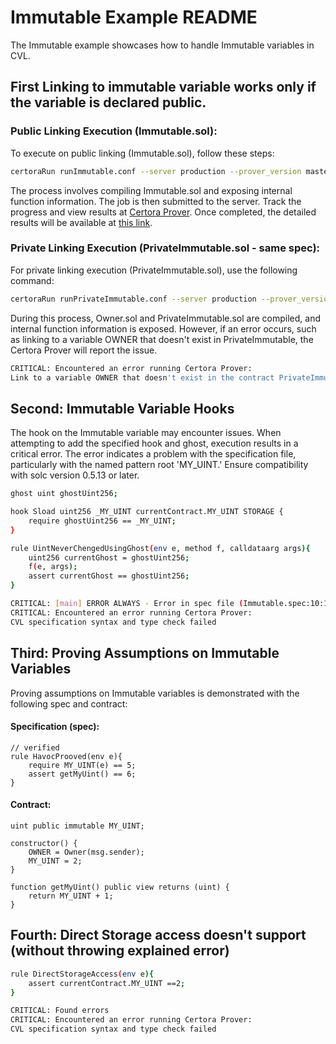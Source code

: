 # Immutable Example README

The Immutable example showcases how to handle Immutable variables in CVL.

## First Linking to immutable variable works only if the variable is declared public.

### Public Linking Execution (Immutable.sol):

To execute on public linking (Immutable.sol), follow these steps:

```bash
certoraRun runImmutable.conf --server production --prover_version master
```

The process involves compiling Immutable.sol and exposing internal function information. The job is then submitted to the server. Track the progress and view results at [Certora Prover](https://prover.certora.com). Once completed, the detailed results will be available at [this link](https://prover.certora.com/output/1512/4fcdf5f50e6a4746a0fa72e6b7f35f51?anonymousKey=ac111a02702ff2ac73842ae71208ad0ec8f3378c).

### Private Linking Execution (PrivateImmutable.sol - same spec):

For private linking execution (PrivateImmutable.sol), use the following command:

```bash
certoraRun runPrivateImmutable.conf --server production --prover_version master
```

During this process, Owner.sol and PrivateImmutable.sol are compiled, and internal function information is exposed. However, if an error occurs, such as linking to a variable OWNER that doesn't exist in PrivateImmutable, the Certora Prover will report the issue.

```bash
CRITICAL: Encountered an error running Certora Prover:
Link to a variable OWNER that doesn't exist in the contract PrivateImmutable, neither as a state variable nor as an immutable.
```

## Second: Immutable Variable Hooks

The hook on the Immutable variable may encounter issues. When attempting to add the specified hook and ghost, execution results in a critical error. The error indicates a problem with the specification file, particularly with the named pattern root 'MY_UINT.' Ensure compatibility with solc version 0.5.13 or later.

```bash
ghost uint ghostUint256;

hook Sload uint256 _MY_UINT currentContract.MY_UINT STORAGE {
    require ghostUint256 == _MY_UINT;
}

rule UintNeverChengedUsingGhost(env e, method f, calldataarg args){
    uint256 currentGhost = ghostUint256;
    f(e, args);
    assert currentGhost == ghostUint256;
}

CRITICAL: [main] ERROR ALWAYS - Error in spec file (Immutable.spec:10:1): named pattern root 'MY_UINT' is not defined: did you spell something wrong? Note, named slots are only supported from solc 0.5.13 onward.
CRITICAL: Encountered an error running Certora Prover:
CVL specification syntax and type check failed
```


## Third: Proving Assumptions on Immutable Variables

Proving assumptions on Immutable variables is demonstrated with the following spec and contract:

#### Specification (spec):

```solidity
// verified
rule HavocProoved(env e){
    require MY_UINT(e) == 5;
    assert getMyUint() == 6;
}
```

#### Contract:

```solidity
uint public immutable MY_UINT;

constructor() {
    OWNER = Owner(msg.sender);
    MY_UINT = 2;
}

function getMyUint() public view returns (uint) {
    return MY_UINT + 1;
}
```

## Fourth: Direct Storage access doesn't support (without throwing explained error)

```bash
rule DirectStorageAccess(env e){
    assert currentContract.MY_UINT ==2;
}

CRITICAL: Found errors
CRITICAL: Encountered an error running Certora Prover:
CVL specification syntax and type check failed
```